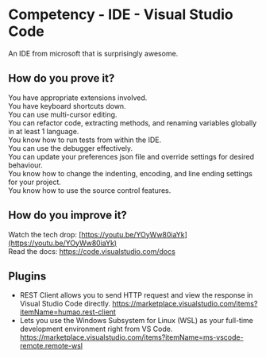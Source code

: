 # Competency - IDE - Visual Studio Code

An IDE from microsoft that is surprisingly awesome.

## How do you prove it?
You have appropriate extensions involved.  
You have keyboard shortcuts down.  
You can use multi-cursor editing.  
You can refactor code, extracting methods, and renaming variables globally in at least 1 language.  
You know how to run tests from within the IDE.  
You can use the debugger effectively.  
You can update your preferences json file and override settings for desired behaviour.  
You know how to change the indenting, encoding, and line ending settings for your project.  
You know how to use the source control features.  

## How do you improve it?

Watch the tech drop: [https://youtu.be/YOyWw80iaYk](https://youtu.be/YOyWw80iaYk)  
Read the docs: https://code.visualstudio.com/docs  

## Plugins
* REST Client allows you to send HTTP request and view the response in Visual Studio Code directly.
https://marketplace.visualstudio.com/items?itemName=humao.rest-client
* Lets you use the Windows Subsystem for Linux (WSL) as your full-time development environment right from VS Code. 
https://marketplace.visualstudio.com/items?itemName=ms-vscode-remote.remote-wsl

